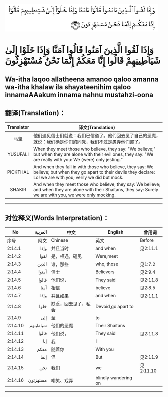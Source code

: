 ![002:014](images/002_014.gif)

#  وَإِذَا لَقُوا الَّذِينَ آمَنُوا قَالُوا آمَنَّا وَإِذَا خَلَوْا إِلَىٰ شَيَاطِينِهِمْ قَالُوا إِنَّا مَعَكُمْ إِنَّمَا نَحْنُ مُسْتَهْزِئُونَ 

## Wa-itha laqoo allatheena amanoo qaloo amanna wa-itha khalaw ila shayateenihim qaloo innamaAAakum innama nahnu mustahzi-oona

## 翻译(Translation)：

| Translator | 译文(Translation)                                            |
|:----------:| ------------------------------------------------------------ |
| 马坚       | 他们遇见信士们就说：我们已信道了。他们回去见了自己的恶魔，就说：我们确是你们的同党，我们不过是愚弄他们罢了。 |
| YUSUFALI   | When they meet those who believe, they say: "We believe;" but when they are alone with their evil ones, they say: "We are really with you: We (were) only jesting." |
| PICKTHAL   | And when they fall in with those who believe, they say: We believe; but when they go apart to their devils they declare: Lo! we are with you; verily we did but mock. |
| SHAKIR     | And when they meet those who believe, they say: We believe; and when they are alone with their Shaitans, they say: Surely we are with you, we were only mocking. |

---

## 对位释义(Words Interpretation)：

| No      |  العربية | 中文                 | English              | 曾用词    |
| ------- | -------: | -------------------- | -------------------- | --------- |
| 序号    |     阿文 | Chinese              | 英文                 | Before    |
| 2:14.1  |     وإذا | 并且当时             | and when             | 见2:11.1  |
| 2:14.2  |     لقوا | 是，相遇，碰见       | Were,meet            |           |
| 2:14.3  |    الذين | 谁，那些             | who, those           | 见1:7.2   |
| 2:14.4  |    آمنوا | 信士                 | Believers            | 见2:9.4   |
| 2:14.5  |    قالوا | 他们说，             | They said            | 见2:11.8  |
| 2:14.6  |     آمنا | 相信                 | believe              | 见2:8.5   |
| 2:14.7  |     وإذا | 并且如果             | and when             | 见2:11.1  |
| 2:14.8  |     خلوا | 缺乏，回去见了，私会 | Devoid,go apart to   |           |
| 2:14.9  |      إلى | 至                   | to                   |           |
| 2:14.10 | شياطينهم | 他们的恶魔           | Their Shaitans       |           |
| 2:14.11 |    قالوا | 他们说，             | They said            | 见2:11.8  |
| 2:14.12 |      إنا | 我                   | I                    |           |
| 2:14.13 |     معكم | 随着你               | With you             |           |
| 2:14.14 |     إنما | 但                   | But                  | 见2:11.9  |
| 2:14.15 |      نحن | 我们                 | we                   | 见2:11.10 |
| 2:14.16 | مستهزئون | 嘲笑、戏弄           | blindly wandering on |           |

---
